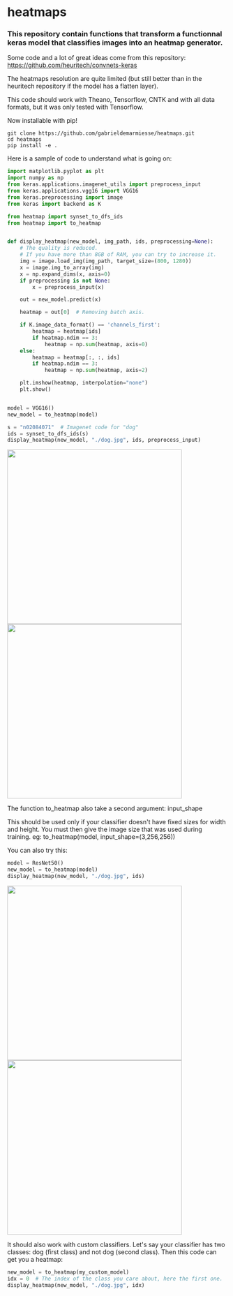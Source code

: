 # heatmaps

### This repository contain functions that transform a functionnal keras model that classifies images into an heatmap generator.

Some code and a lot of great ideas come from this 
repository: https://github.com/heuritech/convnets-keras

The heatmaps resolution are quite limited (but still better 
than in the heuritech repository if the model has a flatten layer).

This code should work with Theano, Tensorflow, CNTK and with all data formats,
but it was only tested with Tensorflow.

Now installable with pip!

```
git clone https://github.com/gabrieldemarmiesse/heatmaps.git
cd heatmaps
pip install -e .
```

Here is a sample of code to understand what is going on:

```python
import matplotlib.pyplot as plt
import numpy as np
from keras.applications.imagenet_utils import preprocess_input
from keras.applications.vgg16 import VGG16
from keras.preprocessing import image
from keras import backend as K

from heatmap import synset_to_dfs_ids
from heatmap import to_heatmap


def display_heatmap(new_model, img_path, ids, preprocessing=None):
    # The quality is reduced.
    # If you have more than 8GB of RAM, you can try to increase it.
    img = image.load_img(img_path, target_size=(800, 1280))
    x = image.img_to_array(img)
    x = np.expand_dims(x, axis=0)
    if preprocessing is not None:
        x = preprocess_input(x)

    out = new_model.predict(x)

    heatmap = out[0]  # Removing batch axis.

    if K.image_data_format() == 'channels_first':
        heatmap = heatmap[ids]
        if heatmap.ndim == 3:
            heatmap = np.sum(heatmap, axis=0)
    else:
        heatmap = heatmap[:, :, ids]
        if heatmap.ndim == 3:
            heatmap = np.sum(heatmap, axis=2)

    plt.imshow(heatmap, interpolation="none")
    plt.show()


model = VGG16()
new_model = to_heatmap(model)

s = "n02084071"  # Imagenet code for "dog"
ids = synset_to_dfs_ids(s)
display_heatmap(new_model, "./dog.jpg", ids, preprocess_input)
```
<img src=https://raw.githubusercontent.com/gabrieldemarmiesse/heatmaps/master/examples/dog.jpg width="400px">

<img src=https://raw.githubusercontent.com/gabrieldemarmiesse/heatmaps/master/examples/heatmap_dog_vgg16.png width="400px">


The function to_heatmap also take a second argument: input_shape

This should be used only if your classifier doesn't have fixed sizes for width and height.
You must then give the image size that was used during training.
eg: to_heatmap(model, input_shape=(3,256,256))


You can also try this:
```python
model = ResNet50()
new_model = to_heatmap(model)
display_heatmap(new_model, "./dog.jpg", ids)
```
<img src=https://raw.githubusercontent.com/gabrieldemarmiesse/heatmaps/master/examples/dog.jpg width="400px">

<img src=https://raw.githubusercontent.com/gabrieldemarmiesse/heatmaps/master/examples/heatmap_dog_resnet.png width="400px">

It should also work with custom classifiers. 
Let's say your classifier has two classes: dog (first class) and not dog (second class).
Then this code can get you a heatmap:

```python
new_model = to_heatmap(my_custom_model)
idx = 0  # The index of the class you care about, here the first one.
display_heatmap(new_model, "./dog.jpg", idx)
```
